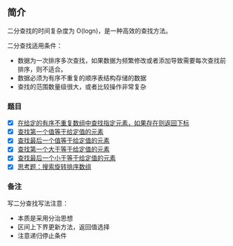 ## 简介

二分查找的时间复杂度为 O(logn)，是一种高效的查找方法。

二分查找适用条件：

- 数据为一次排序多次查找，如果数据为频繁修改或者添加导致需要每次查找前排序，则不适合。
- 数据必须为有序不重复的顺序表结构存储的数据
- 查找的范围数量级很大，或者比较操作非常复杂

### 题目

- [x] [在给定的有序不重复数组中查找指定元素，如果存在则返回下标](./binarySearch_01)
- [x] [查找第一个值等于给定值的元素](./binarySearch_02)
- [x] [查找最后一个值等于给定值的元素](./binarySearch_03)
- [x] [查找第一个大于等于给定值的元素](./binarySearch_04)
- [x] [查找最后一个小于等于给定值的元素](./binarySearch_05)
- [x] [思考题：搜索旋转排序数组](./q33-搜索旋转排序数组)

### 备注

写二分查找写法注意：

- 本质是采用分治思想
- 区间上下界更新方法，返回值选择
- 注意递归停止条件

